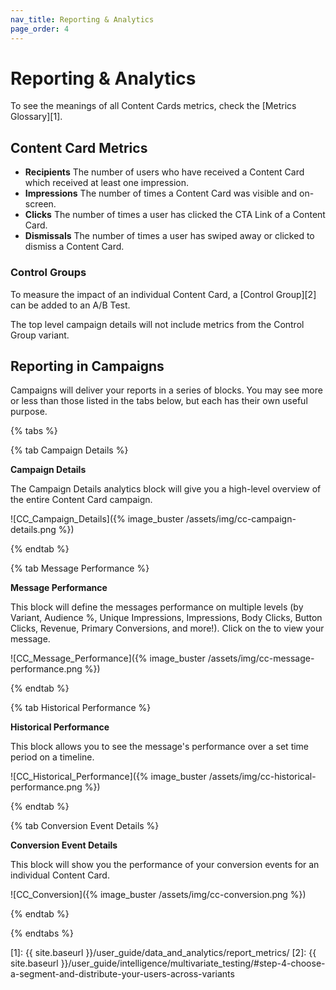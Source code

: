 ```yaml
---
nav_title: Reporting & Analytics
page_order: 4
---
```


# Reporting & Analytics

To see the meanings of all Content Cards metrics, check the [Metrics Glossary][1].

## Content Card Metrics

- **Recipients** The number of users who have received a Content Card which received at least one impression.
- **Impressions** The number of times a Content Card was visible and on-screen.
- **Clicks** The number of times a user has clicked the CTA Link of a Content Card.
- **Dismissals** The number of times a user has swiped away or clicked to dismiss a Content Card.

### Control Groups

To measure the impact of an individual Content Card, a [Control Group][2] can be added to an A/B Test.

The top level campaign details will not include metrics from the Control Group variant.

## Reporting in Campaigns

Campaigns will deliver your reports in a series of blocks. You may see more or less than those listed in the tabs below, but each has their own useful purpose.

{% tabs %}

{% tab Campaign Details %}

**Campaign Details**

The Campaign Details analytics block will give you a high-level overview of the entire Content Card campaign.

![CC_Campaign_Details]({% image_buster /assets/img/cc-campaign-details.png %})

{% endtab %}

{% tab Message Performance %}

**Message Performance**

This block will define the messages performance on multiple levels (by Variant, Audience %, Unique Impressions, Impressions, Body Clicks, Button Clicks, Revenue, Primary Conversions, and more!). Click on the <i class="fa fa-eye preview-icon"></i> to view your message.

![CC_Message_Performance]({% image_buster /assets/img/cc-message-performance.png %})

{% endtab %}

{% tab Historical Performance %}

**Historical Performance**

This block allows you to see the message's performance over a set time period on a timeline.

![CC_Historical_Performance]({% image_buster /assets/img/cc-historical-performance.png %})

{% endtab %}

{% tab Conversion Event Details %}

**Conversion Event Details**

This block will show you the performance of your conversion events for an individual Content Card.

![CC_Conversion]({% image_buster /assets/img/cc-conversion.png %})

{% endtab %}

{% endtabs %}

[1]: {{ site.baseurl }}/user_guide/data_and_analytics/report_metrics/
[2]: {{ site.baseurl }}/user_guide/intelligence/multivariate_testing/#step-4-choose-a-segment-and-distribute-your-users-across-variants
